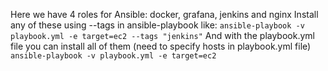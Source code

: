 Here we have 4 roles for Ansible:
docker, grafana, jenkins and nginx
Install any of these using --tags in ansible-playbook like:
`ansible-playbook -v playbook.yml -e target=ec2 --tags "jenkins"`
And with the playbook.yml file you can install all of them (need to specify hosts in playbook.yml file)
`ansible-playbook -v playbook.yml -e target=ec2`
